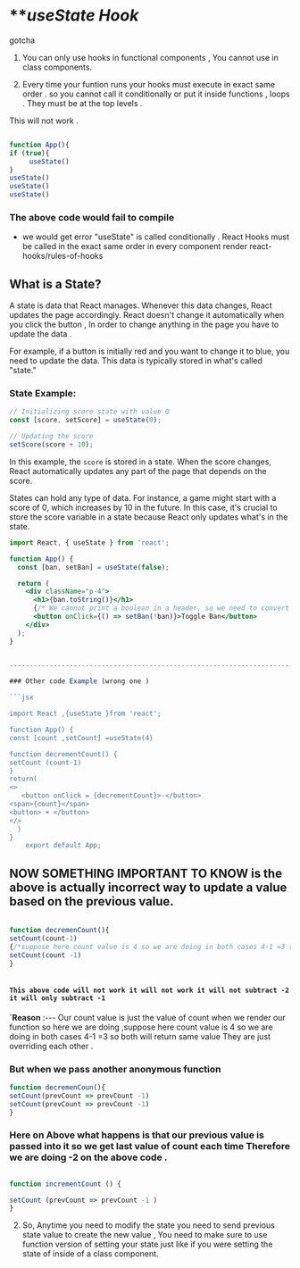 # ****_useState Hook_**

gotcha 
1) You can only use hooks in functional components , You cannot use in class components.

2) Every time your funtion runs your hooks must execute in exact same order .
  so you cannot call it conditionally or put it inside functions , loops .
They must be at the top levels .

This will not work .

```jsx

function App(){
if (true){
     useState()
}
useState()
useState()
useState()

```
### The above code would fail to compile 

- we would get error "useState" is called conditionally . React Hooks must be called in the exact same order in every component render  react-hooks/rules-of-hooks



## What is a State?

A state is data that React manages. Whenever this data changes, React updates the page accordingly. React doesn't change it automatically when you click the button , In order to change anything in the page you have to update the data .

For example, if a button is initially red and you want to change it to blue, you need to update the data. This data is typically stored in what's called "state."

### State Example:

```jsx
// Initializing score state with value 0
const [score, setScore] = useState(0);

// Updating the score
setScore(score + 10);
```

In this example, the `score` is stored in a state. When the score changes, React automatically updates any part of the page that depends on the score.

States can hold any type of data. For instance, a game might start with a score of 0, which increases by 10 in the future. In this case, it's crucial to store the score variable in a state because React only updates what's in the state.


```jsx
import React, { useState } from 'react';

function App() {
  const [ban, setBan] = useState(false);

  return (
    <div className="p-4">
      <h1>{ban.toString()}</h1>
      {/* We cannot print a boolean in a header, so we need to convert it into a string */}
      <button onClick={() => setBan(!ban)}>Toggle Ban</button>
    </div>
  );
}


------------------------------------------------------------------------------------------------------------------------------------------------------------------------------------------------------------------------------

### Other code Example (wrong one )

```jsx

import React ,{useState }from 'react';

function App() {
const [count ,setCount] =useState(4)

function decrementCount() {
setCount (count-1)
}
return(
<>
   <button onClick = {decrementCount}>-</button>
<span>{count}</span>
<button> + </button>
</>
  )
}
	export default App;
```

## NOW SOMETHING IMPORTANT TO KNOW is the above is actually incorrect way to  update a value based on the previous value.


```jsx
  
function decremenCount(){
setCount(count-1)
{/*suppose here count value is 4 so we are doing in both cases 4-1 =3 so both will return same value  They are just overriding each other . */}
setCount(count -1)
}



```

#### `This above code will not work it will not work it will not subtract -2 it will only subtract -1` 

**`Reason**  :--- Our count value is just the value of count when we render our function so here we are doing ,suppose here count value is 4 so we are doing in both cases 4-1 =3 so both will return same value  They are just overriding each other . 

 ### But when  we pass another anonymous function 

```jsx
function decremenCoun(){
setCount(prevCount => prevCount -1)
setCount(prevCount => prevCount -1)
}

```
  ### Here on Above what happens is that our previous value is passed into it so we get last value of count each time Therefore we are doing -2 on the above code .


```jsx

function incrementCount () {

setCount (prevCount => prevCount -1 )
}

```

2) So, Anytime you need to modify the state you need to send previous state value to create the new value , You need to make sure to use function version of setting your state just like if you were setting the state of inside of a class component.


